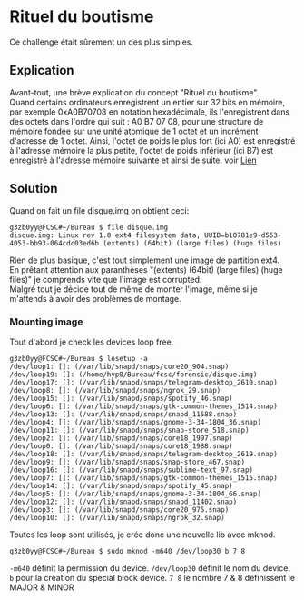 # Rituel du boutisme
Ce challenge était sûrement un des plus simples.<br/>
## Explication
Avant-tout, une brève explication du concept "Rituel du boutisme".<br/>
Quand certains ordinateurs enregistrent un entier sur 32 bits en mémoire, par exemple 0xA0B70708 en notation hexadécimale, ils l'enregistrent dans des octets dans l'ordre qui suit : A0 B7 07 08, pour une structure de mémoire fondée sur une unité atomique de 1 octet et un incrément d'adresse de 1 octet. Ainsi, l'octet de poids le plus fort (ici A0) est enregistré à l'adresse mémoire la plus petite, l'octet de poids inférieur (ici B7) est enregistré à l'adresse mémoire suivante et ainsi de suite. voir <a href="https://fr.wikipedia.org/wiki/Boutisme"/>Lien</a><br/>
## Solution
Quand on fait un file disque.img on obtient ceci:<br/>
```
g3zb0yy@FCSC#~/Bureau $ file disque.img 
disque.img: Linux rev 1.0 ext4 filesystem data, UUID=b10781e9-d553-4053-bb93-064cdc03ed6b (extents) (64bit) (large files) (huge files)
```
Rien de plus basique, c'est tout simplement une image de partition ext4.<br/>
En prêtant attention aux paranthèses "(extents) (64bit) (large files) (huge files)" je comprends vite que l'image est corrupted.<br/>
Malgré tout je décide tout de même de monter l'image, même si je m'attends à avoir des problèmes de montage.<br/>
### Mounting image
Tout d'abord je check les devices loop free.<br/>
```
g3zb0yy@FCSC#~/Bureau $ losetup -a
/dev/loop1: []: (/var/lib/snapd/snaps/core20_904.snap)
/dev/loop19: []: (/home/hyp0/Bureau/fcsc/forensic/disque.img)
/dev/loop17: []: (/var/lib/snapd/snaps/telegram-desktop_2610.snap)
/dev/loop8: []: (/var/lib/snapd/snaps/ngrok_29.snap)
/dev/loop15: []: (/var/lib/snapd/snaps/spotify_46.snap)
/dev/loop6: []: (/var/lib/snapd/snaps/gtk-common-themes_1514.snap)
/dev/loop13: []: (/var/lib/snapd/snaps/snapd_11588.snap)
/dev/loop4: []: (/var/lib/snapd/snaps/gnome-3-34-1804_36.snap)
/dev/loop11: []: (/var/lib/snapd/snaps/snap-store_518.snap)
/dev/loop2: []: (/var/lib/snapd/snaps/core18_1997.snap)
/dev/loop0: []: (/var/lib/snapd/snaps/core18_1988.snap)
/dev/loop18: []: (/var/lib/snapd/snaps/telegram-desktop_2619.snap)
/dev/loop9: []: (/var/lib/snapd/snaps/snap-store_467.snap)
/dev/loop16: []: (/var/lib/snapd/snaps/sublime-text_97.snap)
/dev/loop7: []: (/var/lib/snapd/snaps/gtk-common-themes_1515.snap)
/dev/loop14: []: (/var/lib/snapd/snaps/spotify_45.snap)
/dev/loop5: []: (/var/lib/snapd/snaps/gnome-3-34-1804_66.snap)
/dev/loop12: []: (/var/lib/snapd/snaps/snapd_11402.snap)
/dev/loop3: []: (/var/lib/snapd/snaps/core20_975.snap)
/dev/loop10: []: (/var/lib/snapd/snaps/ngrok_32.snap)
```
Toutes les loop sont utilisés, je crée donc une nouvelle lib avec mknod.<br/>
```
g3zb0yy@FCSC#~/Bureau $ sudo mknod -m640 /dev/loop30 b 7 8

```
``-m640`` définit la permission du device.
``/dev/loop30`` définit le nom du device.
``b`` pour la création du special block device.
``7 8`` le nombre 7 & 8 définissent le MAJOR & MINOR

